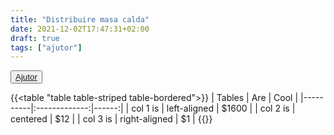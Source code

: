 ```yaml
---
title: "Distribuire masa calda"
date: 2021-12-02T17:47:31+02:00
draft: true
tags: ["ajutor"]
---
```


<button><a href="http://localhost:1313/tags/ajutor">Ajutor</a></button>


{{<table "table table-striped table-bordered">}}
| Tables   |      Are      |  Cool |
|----------|:-------------:|------:|
| col 1 is |  left-aligned | $1600 |
| col 2 is |    centered   |   $12 |
| col 3 is | right-aligned |    $1 |
{{</table>}}